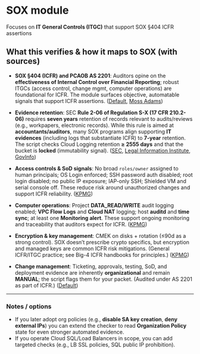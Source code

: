 # **SOX module**
Focuses on **IT General Controls (ITGC)** that support SOX §404 ICFR assertions

## What this verifies & how it maps to SOX (with sources)

* **SOX §404 (ICFR) and PCAOB AS 2201**: Auditors opine on the **effectiveness of Internal Control over Financial Reporting**; robust ITGCs (access control, change mgmt, computer operations) are foundational for ICFR. The module surfaces objective, automatable signals that support ICFR assertions. ([Default][1], [Moss Adams][2])

* **Evidence retention**: SEC **Rule 2-06 of Regulation S-X (17 CFR 210.2-06)** requires **seven years** retention of records relevant to audits/reviews (e.g., workpapers, electronic records). While this rule is aimed at **accountants/auditors**, many SOX programs align supporting **IT evidences** (including logs that substantiate ICFR) to **7-year** retention. The script checks Cloud Logging retention **≥ 2555 days** and that the bucket is **locked** (immutability signal). ([SEC][3], [Legal Information Institute][4], [GovInfo][5])

* **Access controls & SoD signals**: No broad `roles/owner` assigned to human principals; OS Login enforced; SSH password auth disabled; root login disabled; no public IP exposure; IAP-only SSH; Shielded VM and serial console off. These reduce risk around unauthorized changes and support ICFR reliability. ([KPMG][6])

* **Computer operations**: Project **DATA\_READ/WRITE** audit logging enabled; **VPC Flow Logs** and **Cloud NAT** logging; host **auditd** and **time sync**; at least one **Monitoring alert**. These support ongoing monitoring and traceability that auditors expect for ICFR. ([KPMG][6])

* **Encryption & key management**: CMEK on disks + rotation (≤90d as a strong control). SOX doesn’t prescribe crypto specifics, but encryption and managed keys are common ICFR risk mitigations. (General ICFR/ITGC practice; see Big-4 ICFR handbooks for principles.) ([KPMG][6])

* **Change management**: Ticketing, approvals, testing, SoD, and deployment evidence are inherently **organizational** and remain **MANUAL**; the script flags them for your packet. (Audited under AS 2201 as part of ICFR.) ([Default][1])

---

### Notes / options

* If you later adopt org policies (e.g., **disable SA key creation**, **deny external IPs**) you can extend the checker to read **Organization Policy** state for even stronger automated evidence.
* If you operate Cloud SQL/Load Balancers in scope, you can add targeted checks (e.g., LB SSL policies, SQL public IP prohibition).

[1]: https://pcaobus.org/oversight/standards/auditing-standards/details/AS2201?utm_source=chatgpt.com "AS 2201: An Audit of Internal Control Over Financial ..."
[2]: https://www.mossadams.com/articles/2024/08/improve-sox-404-compliance-strategies?utm_source=chatgpt.com "SOX 404 Compliance Strategies"
[3]: https://www.sec.gov/rules-regulations/2003/01/retention-records-relevant-audits-reviews?utm_source=chatgpt.com "Retention of Records Relevant to Audits and Reviews"
[4]: https://www.law.cornell.edu/cfr/text/17/210.2-06?utm_source=chatgpt.com "17 CFR § 210.2-06 - Retention of audit and review records."
[5]: https://www.govinfo.gov/content/pkg/CFR-2012-title17-vol2/pdf/CFR-2012-title17-vol2-sec210-2-06.pdf?utm_source=chatgpt.com "Securities and Exchange Commission § 210.2–06"
[6]: https://kpmg.com/kpmg-us/content/dam/kpmg/frv/pdf/2023/handbook-internal-controls-over-financial-reporting.pdf?utm_source=chatgpt.com "handbook-internal-controls-over-financial-reporting. ..."
